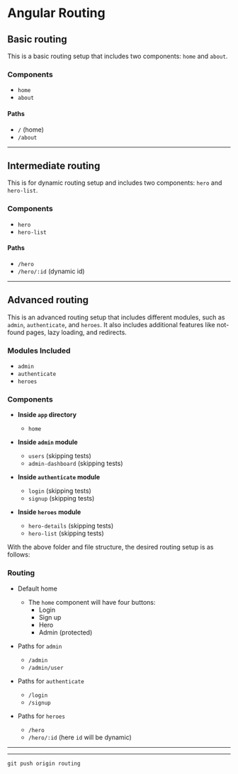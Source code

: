 # Angular Routing

## Basic routing

This is a basic routing setup that includes two components: `home` and `about`.

### Components

- `home`
- `about`

#### Paths

- `/` (home)
- `/about`

---

## Intermediate routing

This is for dynamic routing setup and includes two components: `hero` and `hero-list`.

### Components  

- `hero`
- `hero-list`

#### Paths

- `/hero`
- `/hero/:id` (dynamic id)


---

## Advanced routing

This is an advanced routing setup that includes different modules, such as `admin`, `authenticate`, and `heroes`. It also includes additional features like not-found pages, lazy loading, and redirects.

### Modules Included

- `admin`
- `authenticate`
- `heroes`

### Components

- **Inside `app` directory**
  - `home`

- **Inside `admin` module**
  - `users` (skipping tests)
  - `admin-dashboard` (skipping tests)

- **Inside `authenticate` module**
  - `login` (skipping tests)
  - `signup` (skipping tests)

- **Inside `heroes` module**
  - `hero-details` (skipping tests)
  - `hero-list` (skipping tests)

With the above folder and file structure, the desired routing setup is as follows:

### Routing

- Default home
  - The `home` component will have four buttons:
    - Login
    - Sign up
    - Hero
    - Admin (protected)

- Paths for `admin`
  - `/admin`
  - `/admin/user`

- Paths for `authenticate`
  - `/login`
  - `/signup`

- Paths for `heroes`
  - `/hero`
  - `/hero/:id` (here `id` will be dynamic)
---
---
`git push origin routing`